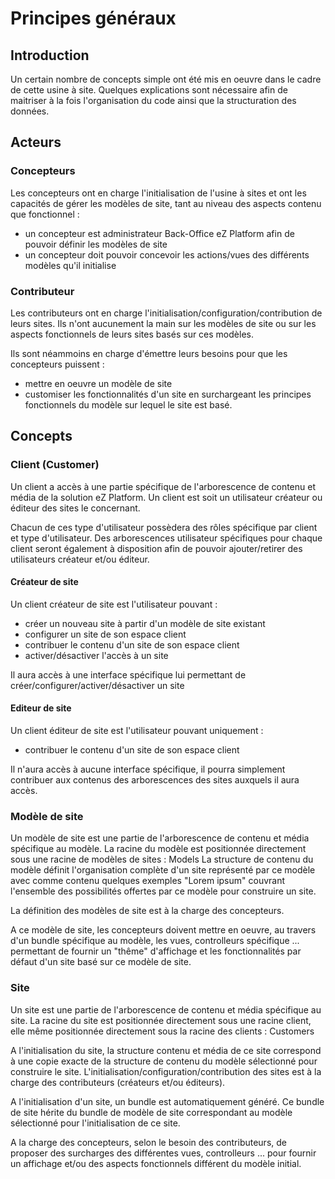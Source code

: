 # Principes généraux

## Introduction

Un certain nombre de concepts simple ont été mis en oeuvre dans le cadre de cette usine à site.
Quelques explications sont nécessaire afin de maitriser à la fois l'organisation du code ainsi que la structuration des données.

## Acteurs

### Concepteurs

Les concepteurs ont en charge l'initialisation de l'usine à sites et ont les capacités de gérer les modèles de site, tant au niveau des aspects contenu que fonctionnel :

* un concepteur est administrateur Back-Office eZ Platform afin de pouvoir définir les modèles de site
* un concepteur doit pouvoir concevoir les actions/vues des différents modèles qu'il initialise

### Contributeur

Les contributeurs ont en charge l'initialisation/configuration/contribution de leurs sites.
Ils n'ont aucunement la main sur les modèles de site ou sur les aspects fonctionnels de leurs sites basés sur ces modèles.

Ils sont néammoins en charge d'émettre leurs besoins pour que les concepteurs puissent :

* mettre en oeuvre un modèle de site
* customiser les fonctionnalités d'un site en surchargeant les principes fonctionnels du modèle sur lequel le site est basé.

## Concepts

### Client (Customer)

Un client a accès à une partie spécifique de l'arborescence de contenu et média de la solution eZ Platform.
Un client est soit un utilisateur créateur ou éditeur des sites le concernant. 

Chacun de ces type d'utilisateur possèdera des rôles spécifique par client et type d'utilisateur.
Des arborescences utilisateur spécifiques pour chaque client seront également à disposition afin de pouvoir ajouter/retirer des utilisateurs créateur et/ou éditeur.

#### Créateur de site

Un client créateur de site est l'utilisateur pouvant :

* créer un nouveau site à partir d'un modèle de site existant
* configurer un site de son espace client
* contribuer le contenu d'un site de son espace client
* activer/désactiver l'accès à un site

Il aura accès à une interface spécifique lui permettant de créer/configurer/activer/désactiver un site

#### Editeur de site

Un client éditeur de site est l'utilisateur pouvant uniquement :

* contribuer le contenu d'un site de son espace client

Il n'aura accès à aucune interface spécifique, il pourra simplement contribuer aux contenus des arborescences des sites auxquels il aura accès.

### Modèle de site

Un modèle de site est une partie de l'arborescence de contenu et média spécifique au modèle.
La racine du modèle est positionnée directement sous une racine de modèles de sites : Models
La structure de contenu du modèle définit l'organisation complète d'un site représenté par ce modèle avec comme contenu quelques exemples "Lorem ipsum" couvrant l'ensemble des possibilités offertes par ce modèle pour construire un site.

La définition des modèles de site est à la charge des concepteurs.

A ce modèle de site, les concepteurs doivent mettre en oeuvre, au travers d'un bundle spécifique au modèle, les vues, controlleurs spécifique ... permettant de fournir un "thême" d'affichage et les fonctionnalités par défaut d'un site basé sur ce modèle de site.

### Site

Un site est une partie de l'arborescence de contenu et média spécifique au site.
La racine du site est positionnée directement sous une racine client, elle même positionnée directement sous la racine des clients : Customers

A l'initialisation du site, la structure contenu et média de ce site correspond à une copie exacte de la structure de contenu du modèle sélectionné pour construire le site.
L'initialisation/configuration/contribution des sites est à la charge des contributeurs (créateurs et/ou éditeurs).

A l'initialisation d'un site, un bundle est automatiquement généré.
Ce bundle de site hérite du bundle de modèle de site correspondant au modèle sélectionné pour l'initialisation de ce site.

A la charge des concepteurs, selon le besoin des contributeurs, de proposer des surcharges des différentes vues, controlleurs ... pour fournir un affichage et/ou des aspects fonctionnels différent du modèle initial.

